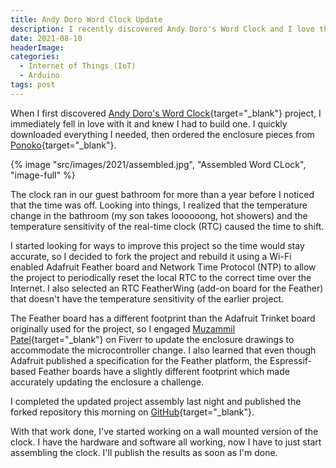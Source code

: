 ```yaml
---
title: Andy Doro Word Clock Update
description: I recently discovered Andy Doro's Word Clock and I love the project. I built one for my self then started looking at the code for ways to improve it. I made a bunch of changes to the code and, once Andy added a license to the project repository, forked it and published my own version of it. 
date: 2021-08-10
headerImage: 
categories: 
  - Internet of Things (IoT)
  - Arduino
tags: post
---
```


When I first discovered [Andy Doro's Word Clock](https://github.com/andydoro/WordClock-NeoMatrix8x8){target="_blank"} project, I immediately fell in love with it and knew I had to build one. I quickly downloaded everything I needed, then ordered the enclosure pieces from [Ponoko](https://ponoko.com/){target="_blank"}.

{% image "src/images/2021/assembled.jpg", "Assembled Word CLock", "image-full" %}

The clock ran in our guest bathroom for more than a year before I noticed that the time was off. Looking into things, I realized that the temperature change in the bathroom (my son takes loooooong, hot showers) and the temperature sensitivity of the real-time clock (RTC) caused the time to shift.

I started looking for ways to improve this project so the time would stay accurate, so I decided to fork the project and rebuild it using a Wi-Fi enabled Adafruit Feather board and Network Time Protocol (NTP) to allow the project to periodically reset the local RTC to the correct time over the Internet. I also selected an RTC FeatherWing (add-on board for the Feather) that doesn't have the temperature sensitivity of the earlier project.

The Feather board has a different footprint than the Adafruit Trinket board originally used for the project, so I engaged [Muzammil Patel](https://fiverr.com/muzammil_patel){target="_blank"} on Fiverr to update the enclosure drawings to accommodate the microcontroller change. I also learned that even though Adafruit published a specification for the Feather platform, the Espressif-based Feather boards have a slightly different footprint which made accurately updating the enclosure a challenge.

I completed the updated project assembly last night and published the forked repository this morning on [GitHub](https://github.com/johnwargo/world-clock-neomatrix-wifi-desktop){target="_blank"}.

With that work done, I've started working on a wall mounted version of the clock. I have the hardware and software all working, now I have to just start assembling the clock. I'll publish the results as soon as I'm done.